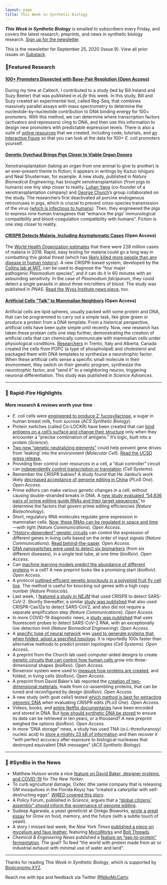 ```yaml
---
layout: page
title: This Week in Synthetic Biology
---
```


**_This Week in Synthetic Biology_** is emailed to subscribers every Friday, and covers the latest research, preprints, and news in synthetic biology research. [Sign up for the newsletter](https://synbio.substack.com/).

This is the newsletter for September 25, 2020 (Issue 9). View all prior issues on [Substack](https://synbio.substack.com/).

### 🧬Featured Research

#### [100+ Promoters Dissected with Base-Pair Resolution (Open Access)](https://elifesciences.org/articles/55308)

During my time at Caltech, I contributed to a study (led by Bill Ireland and Suzy Beeler) that was published in *eLife* this week. In this study, Bill and Suzy created an experimental tool, called Reg-Seq, that combines massively parallel assays with mass spectrometry to determine the nucleotide-by-nucleotide contribution to DNA binding energy for 100+ promoters. With this method, we can determine where transcription factors (activators and repressors) cling to DNA, and then use this information to design new promoters with predictable expression levels. There is also a suite of [online resources](https://github.com/RPGroup-PBoC/RegSeq) that we created, including code, tutorials, and [an interactive figure](https://www.rpgroup.caltech.edu/RegSeq/interactive) so that you can look at the data for 100+ *E. coli* promoters yourself.

#### [Genetic Overhaul Brings Pigs Closer to Viable Organ Donors](https://www.nature.com/articles/s41551-020-00613-9)

Xenotransplantation (taking an organ from one animal to give to another) is an ever-present theme in fiction; it appears in writings by Kazuo Ishiguro and Neal Shusterman, for example. A new study, published in *Nature Biomedical Engineering*, has brought xenotransplantation (from pigs to humans) one tiny step closer to reality. [Luhan Yang](https://www.ted.com/speakers/luhan_yang) (co-founder of a xenotransplantation company) and [George Church](http://arep.med.harvard.edu/)’s group collaborated on the study. The researchers first deactivated all porcine endogenous retroviruses in pigs, which is crucial to prevent cross-species transmission of the virus ([which is infectious to humans](https://www.ncbi.nlm.nih.gov/pmc/articles/PMC4997577/#:~:text=preferred%20donor%20animals.-,PERVs%20are%20released%20from%20normal%20pig%20cells%20and%20are%20infectious,pose%20a%20risk%20for%20xenotransplantation.)). Then, they engineered the pigs to express nine human transgenes that “enhance the pigs’ immunological compatibility and blood-coagulation compatibility with humans”. Fiction is one step closer to reality.

#### [CRISPR Detects Malaria, Including Asymptomatic Cases](https://www.pnas.org/content/early/2020/09/15/2010196117) (Open Access)

The [World Health Organization estimates](https://www.who.int/news-room/fact-sheets/detail/malaria) that there were 228 million cases of malaria in 2018. Rapid, easy testing for malaria could go a long way in combatting this global threat (which has [likely killed more people than any disease in human history](https://www.nature.com/articles/news021001-6)). A new CRISPR-based system, developed by the [Collins lab at MIT](https://collinslab.mit.edu/), can be used to diagnose the “four major pathogenic *Plasmodium* species”, and it can do it in 60 minutes with an astounding sensitivity. In the case of *Plasmodium falciparum*, they could detect a single parasite in about three microliters of blood. The study was published in *PNAS*. [Read the Wyss Institute news piece](https://wyss.harvard.edu/news/crispr-based-malaria-testing-on-the-fly/), too.

#### [Artificial Cells “Talk” to Mammalian Neighbors](https://advances.sciencemag.org/content/6/38/eabb4920) (Open Access)

Artificial cells are lipid spheres, usually packed with some protein and DNA, that can be programmed to carry out a simple task, like glow green or produce a protein from a DNA template. From a historical perspective, artificial cells have been quite simple until recently. Now, new research has taken these protean cells one step further, demonstrating the creation of artificial cells that can chemically communicate with mammalian cells under physiological conditions. [Researchers](https://www.simonsfoundation.org/team/sheref-s-mansy/) in Trento, Italy and Alberta, Canada created the cells from POPC (a type of phospholipid) and cholesterol and packaged them with DNA templates to synthesize a neurotrophic factor. When these artificial cells sense a specific small molecule in their environment, they switch on their genetic program, synthesize the neurotrophic factor, and “send it” to a neighboring neuron, triggering neuronal differentiation. This study was published in *Science Advances*.

***

### 🧫 Rapid-Fire Highlights

#### More research & reviews worth your time

* *E. coli* cells were [engineered to produce 2′ fucosyllactose](https://pubs.acs.org/doi/10.1021/acssynbio.0c00304), a sugar in human breast milk, from sucrose (*ACS Synthetic Biology*).
* Protein switches (called Co-LOCKR) have been created that can [bind antigens on a cell’s surface and change their structure](https://science.sciencemag.org/content/369/6511/1637) only when they encounter a “precise combination of antigens.” It’s logic, built into a protein (*Science*).
* [Two new “genetic neutralizing elements”](https://www.sciencedirect.com/science/article/abs/pii/S1097276520306110) could help prevent gene drives from ‘leaking’ into the environment (*Molecular Cell*). [Read the UCSD press release.](https://ucsdnews.ucsd.edu/pressrelease/biologists-create-new-genetic-systems-to-neutralize-gene-drives)
* Providing finer control over resources in a cell, a “dual controller” circuit can [independently control transcription or translation](https://www.sciencedirect.com/science/article/abs/pii/S2405471220303252) (*Cell Systems*).
* Remember the CRISPR babies? A study found that He Jiankui’s work likely [decreased acceptance of genome editing in China](https://journals.plos.org/plosone/article?id=10.1371/journal.pone.0238128) (*PLoS One*). *Open Access.*
* Prime editors can make various genetic changes in a cell, without causing double-stranded breaks in DNA. A [new study evaluated “54,836 pairs of prime editing guide RNAs and their target sequences”](https://www.nature.com/articles/s41587-020-0677-y) to determine the factors that govern prime editing efficiencies (*Nature Biotechnology*).
* Short, regulatory RNA molecules regulate gene expression in mammalian cells. [Now, these RNAs can be regulated in space and time](https://www.nature.com/articles/s41467-020-18673-5)—with light (*Nature Communications*). *Open Access*.
* [“History-dependent” genetic circuits](https://www.nature.com/articles/s41467-020-18455-z) can control the expression of different genes in living cells based on the order of input signals (*Nature Communications*). [Read behind-the-paper](https://bioengineeringcommunity.nature.com/posts/rational-programming-of-history-dependent-logic-in-cellular-populations). *Open Access.*
* [DNA nanoswitches were used to detect six biomarkers](https://www.biorxiv.org/content/10.1101/2020.09.22.309104v1) (from six different diseases), in a single test tube, at one time (*bioRxiv*). *Open Access*.
* Can [machine learning models predict the abundance of different proteins](https://www.biorxiv.org/content/10.1101/2020.09.17.302182v1.abstract?%3Fcollection=) in a cell? A new preprint looks like a promising start (*bioRxiv*). *Open Access*.
* A protocol [outlined efficient genetic knockouts in a polyploid fruit fly cell line](https://www.nature.com/articles/s41596-020-0383-8). The method is useful for knocking out genes with a high copy number (*Nature Protocols*).
* Last week, I [featured a study in ](https://www.nejm.org/doi/full/10.1056/NEJMc2026172)[*NEJM*](https://www.nejm.org/doi/full/10.1056/NEJMc2026172) that used CRISPR to detect SARS-CoV-2. Shortly thereafter, a similar [study was published](https://www.nature.com/articles/s41467-020-18575-6) that also used CRISPR-Cas12a to detect SARS-CoV2, and also did not require a separate amplification step (*Nature Communications*). *Open Access.*
* In more COVID-19 diagnostic news, a [study was published](https://www.nature.com/articles/s41551-020-00617-5) that uses fluorescent probes to detect SARS-CoV-2 RNA, with an exceptionally low detection limit (*Nature Biomedical Engineering*). *Open Access.*
* A [specific type of neural network](https://arxiv.org/pdf/1812.08434.pdf#:~:text=Graph%20neural%20networks%20(GNNs)%20are,its%20neighborhood%20with%20arbitrary%20depth.) was [used to generate proteins that, when folded, adopt a specified topology](https://www.cell.com/cell-systems/fulltext/S2405-4712(20)30327-6). It is reportedly 100x faster than alternative methods to predict protein topologies (*Cell Systems*). *Open Access*.
* A preprint from the Church lab used computer-aided designs to create [genetic circuits that can control how human cells ](https://www.biorxiv.org/content/10.1101/807107v2.abstract?%3Fcollection=)grow into three-dimensional shapes (*bioRxiv*). *Open Access.*
* Biosensor system were used to [measure how proteins are created](https://www.biorxiv.org/content/10.1101/2020.09.18.303453v1.abstract?%3Fcollection=), and folded, in living cells (*bioRxiv*). *Open Access.*
* A preprint from David Baker’s lab reported the [creation of two-dimensional materials](https://www.biorxiv.org/content/10.1101/2020.09.19.304253v1), made from co-assembling proteins, that can be tuned and reconfigured by design (*bioRxiv*). *Open Access.*
* A new study (with goat cells!) tested [which method is best for extracting genomic DNA](https://journals.plos.org/plosone/article?id=10.1371/journal.pone.0239435) when evaluating CRISPR edits (*PLoS One*). *Open Access*.
* Videos, books, and [entire Netflix documentaries](https://www.youtube.com/watch?v=DMYgjOHgHxc) have been encoded and stored in DNA. But [how should synthetic DNA be stored](https://www.biorxiv.org/content/10.1101/2020.09.19.304014v1) to ensure its data can be retrieved in ten years, or a thousand? A new preprint weighed the options (*bioRxiv*). *Open Access.*
* In more “DNA storage” news, a study has used TNA (α-L-threofuranosyl nucleic acid) to [store a mighty 23 kB of information](https://pubs.acs.org/doi/10.1021/acssynbio.0c00361) and then recover it “with perfect accuracy after exposure to biological nucleases that destroyed equivalent DNA messages” (*ACS Synthetic Biology*).

***

### 📰 #SynBio in the News

* Matthew Hutson wrote a nice [feature on David Baker, designer proteins, and COVID-19](https://www.newyorker.com/tech/annals-of-technology/the-promise-of-designer-protein-in-the-fight-against-covid-19) for *The New Yorker*.
* To curb agricultural damage, Oxitec (the same company that is releasing GM mosquitoes in the Florida Keys) has “created a caterpillar with self-destructing eggs”. [*WIRED* ](https://www.wired.com/story/can-a-genetically-modified-bug-combat-a-global-farm-plague/)[covered this story](https://www.wired.com/story/can-a-genetically-modified-bug-combat-a-global-farm-plague/).
* A Policy Forum, published in *Science*, argues that a [“global citizens' assembly” should inform the governance of genome editing](https://science.sciencemag.org/content/369/6510/1435.summary).
* Sudeep Agarwala, a yeast geneticist at Ginkgo Bioworks, [wrote a great essay](https://www.growbyginkgo.com/2020/09/24/the-food-of-exiles/) for *Grow* on food, memory, and the future (with a subtle touch of yeast).
* A story I missed last week; the *New York Times* [published a piece on mycelium and faux leather](https://www.nytimes.com/2020/09/16/science/fungus-leather.html), featuring [MycoWorks](https://www.mycoworks.com/) and [Bolt Threads](https://boltthreads.com/).
* *Chemical & Engineering News* published a [feature on “gas-to-protein” fermentation](https://cen.acs.org/food/food-ingredients/start-ups-succeed-making-food/98/i36). The goal? To feed “the world with protein made from air or industrial exhaust with minimal use of water and land”.

***

Thanks for reading *This Week in Synthetic Biology*, which is supported by [Bioeconomy.XYZ](https://medium.com/bioeconomy-xyz).

Reach me with tips and feedback via Twitter [@NikoMcCarty](https://twitter.com/NikoMcCarty).